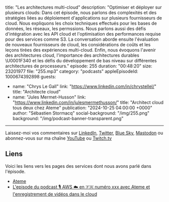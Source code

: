 title: "Les architectures multi-cloud"
description: "Optimiser et déployer sur plusieurs clouds: Dans cet épisode, nous parlons des complexités et des stratégies liées au déploiement d'applications sur plusieurs fournisseurs de cloud. Nous expliquons les choix techniques effectués pour les bases de données, les réseaux, les permssions. Nous parlons aussi des défis d'intégration avec les API cloud et l'optimisation des performances requise pour des services comme S3. La conversation aborde ensuite l'évaluation de nouveaux fournisseurs de cloud, les considérations de coûts et les leçons tirées des expériences multi-cloud. Enfin, nous évoquons l'avenir des architectures cloud, l'importance des architectures durables \U0001F340 et les défis du développement de bas niveau sur différentes architectures de processeurs."
episode: 255
duration: "00:48:20"
size: 23201977
file: "255.mp3"
category: "podcasts"
appleEpisodeId: 1000674392898
guests:
  - name: "Chrys Le Gall"
    link: "https://www.linkedin.com/in/chrystellel/"
    title: "Architecte cloud"
  - name: "Jules Mermet-Husson"
    link: "https://www.linkedin.com/in/julesmermethusson/"
    title: "Architect cloud tous deux chez Ateme"
publication: "2024-10-25 04:00:00 +0000"
author: "Sébastien Stormacq"
social-background: "/img/255.png"
background: "/img/podcast-banner-transparent.png"
---

Laissez-moi vos commentaires sur [LinkedIn](https://www.linkedin.com/in/sebastienstormacq/), [Twitter](https://twitter.com/sebsto), [Blue Sky](https://bsky.app/profile/sebsto.bsky.social), [Mastodon](https://awscommunity.social/@sebsto) ou abonnez-vous sur ma chaîne [YouTube](https://www.youtube.com/sebsto) ou [Twitch.tv](https://www.twitch.tv/sebAWS)

## Liens

Voici les liens vers les pages des services dont nous avons parlé dans l'épisode.

- [Ateme](https://www.ateme.com/)
- [L'episode du podcast 🎙️ AWS ☁️ en 🇫🇷  numéro xxx avec Ateme et l'enregistrement de vidéos dans le cloud](https://francais.podcast.go-aws.com/web/podcasts/episode_155/)